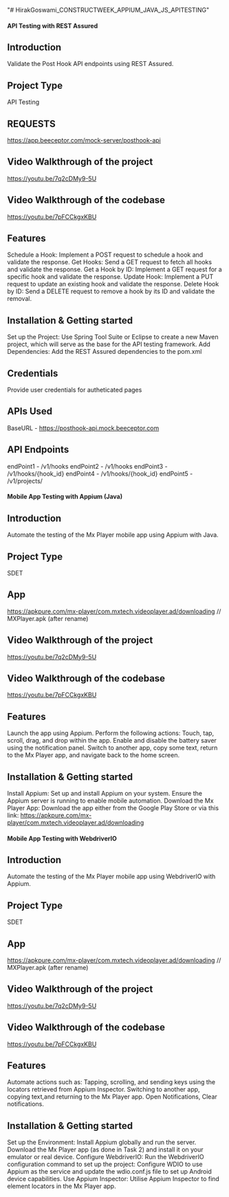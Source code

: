 "# HirakGoswami_CONSTRUCTWEEK_APPIUM_JAVA_JS_APITESTING" 

#### API Testing with REST Assured

## Introduction
Validate the Post Hook API endpoints using REST Assured.

## Project Type
API Testing

## REQUESTS
https://app.beeceptor.com/mock-server/posthook-api

## Video Walkthrough of the project
https://youtu.be/7q2cDMy9-5U

## Video Walkthrough of the codebase
https://youtu.be/7pFCCkgxKBU

## Features
Schedule a Hook: Implement a POST request to schedule a hook and validate the response.
Get Hooks: Send a GET request to fetch all hooks and validate the response.
Get a Hook by ID: Implement a GET request for a specific hook and validate the response.
Update Hook: Implement a PUT request to update an existing hook and validate the response.
Delete Hook by ID: Send a DELETE request to remove a hook by its ID and validate the removal.

## Installation & Getting started
Set up the Project:
Use Spring Tool Suite or Eclipse to create a new Maven project, which will serve as the base for the API testing framework.
Add Dependencies:
Add the REST Assured dependencies to the pom.xml 

## Credentials
Provide user credentials for autheticated pages

## APIs Used
BaseURL - https://posthook-api.mock.beeceptor.com


## API Endpoints
endPoint1 - /v1/hooks
endPoint2 - /v1/hooks
endPoint3 - /v1/hooks/{hook_id}
endPoint4 - /v1/hooks/{hook_id}
endPoint5 - /v1/projects/


#### Mobile App Testing with Appium (Java)

## Introduction
Automate the testing of the Mx Player mobile app using Appium with Java.

## Project Type
SDET

## App
https://apkpure.com/mx-player/com.mxtech.videoplayer.ad/downloading
// MXPlayer.apk (after rename)

## Video Walkthrough of the project
https://youtu.be/7q2cDMy9-5U

## Video Walkthrough of the codebase
https://youtu.be/7pFCCkgxKBU

## Features
Launch the app using Appium.
Perform the following actions:
	Touch, tap, scroll, drag, and drop within the app.
	Enable and disable the battery saver using the notification panel.
	Switch to another app, copy some text, return to the Mx Player app, and navigate back to the home screen.

## Installation & Getting started
Install Appium:
	Set up and install Appium on your system. Ensure the Appium server is running to enable mobile automation.
Download the Mx Player App:
	Download the app either from the Google Play Store or via this link:
	https://apkpure.com/mx-player/com.mxtech.videoplayer.ad/downloading 


#### Mobile App Testing with WebdriverIO

## Introduction
Automate the testing of the Mx Player mobile app using WebdriverIO with Appium.

## Project Type
SDET

## App
https://apkpure.com/mx-player/com.mxtech.videoplayer.ad/downloading
// MXPlayer.apk (after rename)

## Video Walkthrough of the project
https://youtu.be/7q2cDMy9-5U

## Video Walkthrough of the codebase
https://youtu.be/7pFCCkgxKBU

## Features
Automate actions such as:
	Tapping, scrolling, and sending keys using the locators retrieved from Appium Inspector.
	Switching to another app, copying text,and returning to the Mx Player app.
	Open Notifications, Clear notifications.

## Installation & Getting started
Set up the Environment:
	Install Appium globally and run the server.
	Download the Mx Player app (as done in Task 2) and install it on your emulator or real device.
Configure WebdriverIO:
	Run the WebdriverIO configuration command to set up the project:
	Configure WDIO to use Appium as the service and update the wdio.conf.js file to set up Android device capabilities.
Use Appium Inspector:
	Utilise Appium Inspector to find element locators in the Mx Player app.



